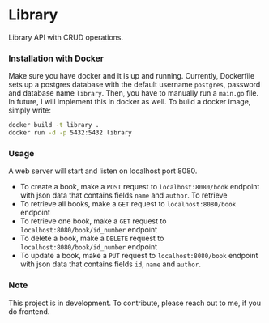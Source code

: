 # Library

Library API with CRUD operations.

### Installation with Docker

Make sure you have docker and it is up and running. Currently, Dockerfile sets up a postgres database with the default username `postgres`, password and database name `library`. Then, you have to manually run a `main.go` file. In future, I will implement this in docker as well. To build a docker image, simply write:
```bash
docker build -t library .
docker run -d -p 5432:5432 library
```

### Usage

A web server will start and listen on localhost port 8080.
- To create a book, make a `POST` request to `localhost:8080/book` endpoint
  with json data that contains fields `name` and `author`. To retrieve
- To retrieve all books, make a `GET` request to `localhost:8080/book` endpoint
- To retrieve one book, make a `GET` request to `localhost:8080/book/id_number` endpoint
- To delete a book, make a `DELETE` request to `localhost:8080/book/id_number` endpoint
- To update a book, make a `PUT` request to `localhost:8080/book` endpoint with
  json data that contains fields `id`, `name` and `author`.

### Note
This project is in development. To contribute, please reach out to me, if you do frontend.
